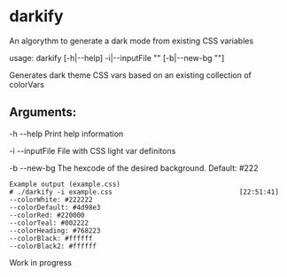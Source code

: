 # darkify
An algorythm to generate a dark mode from existing CSS variables

usage: darkify [-h|--help] -i|--inputFile "<value>" [-b|--new-bg "<value>"]
 
  Generates dark theme CSS vars based on an existing collection of colorVars

  
## Arguments:

  -h  --help       Print help information
  
  -i  --inputFile  File with CSS light var definitons
  
  -b  --new-bg     The hexcode of the desired background. Default: #222
  
  
``` 
Example output (example.css)
# ./darkify -i example.css                                [22:51:41]
--colorWhite: #222222
--colorDefault: #4d98e3
--colorRed: #220000
--colorTeal: #002222
--colorHeading: #768223
--colorBlack: #ffffff
--colorBlack2: #ffffff
```
  
  
Work in progress
